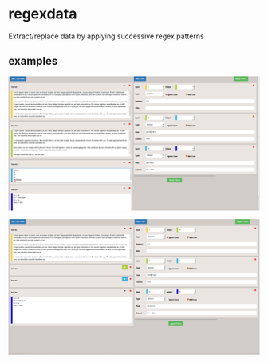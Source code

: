 # regexdata
Extract/replace data by applying successive regex patterns

## examples

![alt result](https://github.com/alexadam/regexdata/blob/master/ex1.png)

![alt result](https://github.com/alexadam/regexdata/blob/master/ex2.png)
